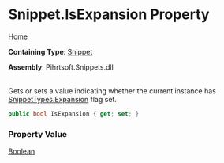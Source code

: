 # Snippet\.IsExpansion Property

[Home](../../../../README.md)

**Containing Type**: [Snippet](../README.md)

**Assembly**: Pihrtsoft\.Snippets\.dll

\
Gets or sets a value indicating whether the current instance has [SnippetTypes.Expansion](../../SnippetTypes/Expansion/README.md) flag set\.

```csharp
public bool IsExpansion { get; set; }
```

### Property Value

[Boolean](https://docs.microsoft.com/en-us/dotnet/api/system.boolean)


